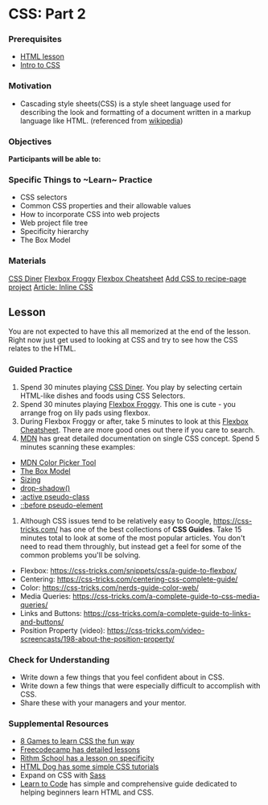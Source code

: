 # CSS: Part 2

### Prerequisites

- [HTML lesson](/web/html.md)
- [Intro to CSS](./css.md)

### Motivation

- Cascading style sheets(CSS) is a style sheet language used for describing the look and formatting of a document written in a markup language like HTML. (referenced from [wikipedia](https://en.wikipedia.org/wiki/Cascading_Style_Sheets))

### Objectives

**Participants will be able to:**

### Specific Things to ~Learn~ Practice

- CSS selectors
- Common CSS properties and their allowable values
- How to incorporate CSS into web projects
- Web project file tree
- Specificity hierarchy
- The Box Model

### Materials

[CSS Diner](https://flukeout.github.io/)
[Flexbox Froggy](https://flexboxfroggy.com/)
[Flexbox Cheatsheet](https://flexbox.malven.co/)
[Add CSS to recipe-page project](../projects/recipe-page/phase-2-css-prompt.md)
[Article: Inline CSS](https://www.codecademy.com/articles/html-inline-styles)

## Lesson

You are not expected to have this all memorized at the end of the lesson. Right now just get used to looking at CSS and try to see how the CSS relates to the HTML.

### Guided Practice

1. Spend 30 minutes playing [CSS Diner](https://flukeout.github.io/). You play by selecting certain HTML-like dishes and foods using CSS Selectors.
1. Spend 30 minutes playing [Flexbox Froggy](https://flexboxfroggy.com/). This one is cute - you arrange frog on lily pads using flexbox.
1. During Flexbox Froggy or after, take 5 minutes to look at this [Flexbox Cheatsheet](https://flexbox.malven.co/). There are more good ones out there if you care to search.
1. [MDN](https://developer.mozilla.org/en-US/docs/Web/CSS) has great detailed documentation on single CSS concept. Spend 5 minutes scanning these examples:

- [MDN Color Picker Tool](https://developer.mozilla.org/en-US/docs/Web/CSS/CSS_Colors/Color_picker_tool)
- [The Box Model](https://developer.mozilla.org/en-US/docs/Learn/CSS/Building_blocks/The_box_model)
- [Sizing](https://developer.mozilla.org/en-US/docs/Learn/CSS/Building_blocks/Sizing_items_in_CSS)
- [drop-shadow()](https://developer.mozilla.org/en-US/docs/Web/CSS/filter-function/drop-shadow)
- [:active pseudo-class](https://developer.mozilla.org/en-US/docs/Web/CSS/:active)
- [::before pseudo-element](https://developer.mozilla.org/en-US/docs/Web/CSS/::before)

1. Although CSS issues tend to be relatively easy to Google, https://css-tricks.com/ has one of the best collections of **CSS Guides**. Take 15 minutes total to look at some of the most popular articles. You don't need to read them throughly, but instead get a feel for some of the common problems you'll be solving.

- Flexbox: https://css-tricks.com/snippets/css/a-guide-to-flexbox/
- Centering: https://css-tricks.com/centering-css-complete-guide/
- Color: https://css-tricks.com/nerds-guide-color-web/
- Media Queries: https://css-tricks.com/a-complete-guide-to-css-media-queries/
- Links and Buttons: https://css-tricks.com/a-complete-guide-to-links-and-buttons/
- Position Property (video): https://css-tricks.com/video-screencasts/198-about-the-position-property/

### Check for Understanding

- Write down a few things that you feel confident about in CSS.
- Write down a few things that were especially difficult to accomplish with CSS.
- Share these with your managers and your mentor.

### Supplemental Resources

- [8 Games to learn CSS the fun way](https://dev.to/devmount/8-games-to-learn-css-the-fun-way-4e0f)
- [Freecodecamp has detailed lessons](https://learn.freecodecamp.org/responsive-web-design/basic-css/)
- [Rithm School has a lesson on specificity](https://www.rithmschool.com/courses/html-css-fundamentals/specificity)
- [HTML Dog has some simple CSS tutorials](http://www.htmldog.com/guides/css/)
- Expand on CSS with [Sass](../electives/sass.md)
- [Learn to Code](https://learn.shayhowe.com/html-css/) has simple and comprehensive guide dedicated to helping beginners learn HTML and CSS.
